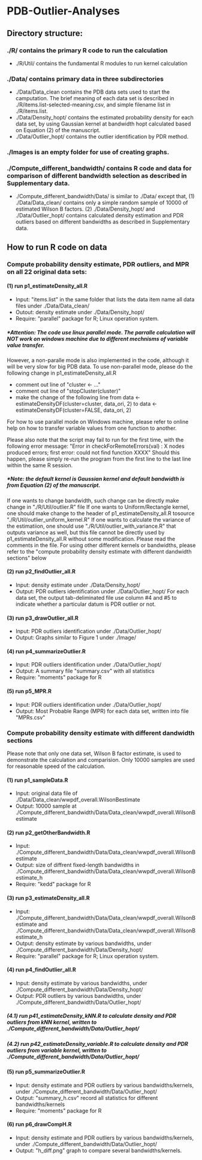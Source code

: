 # PDB-Outlier-Analyses
## Directory structure:
### ./R/ contains the primary R code to run the calculation
* ./R/Util/ contains the fundamental R modules to run kernel calculation
### ./Data/ contains primary data in three subdirectories
* ./Data/Data_clean contains the PDB data sets used to start the camputation. The brief meaning of each data set is described in ./R/items.list-selected-meaning.csv, and simple filename list in ./R/items.list.
* ./Data/Density_hopt/ contains the estimated probability density for each data set, by using Gaussian kernel at bandwidth hopt calculated based on Equation (2) of the manuscript. 
* ./Data/Outlier_hopt/ contains the outlier identification by PDR method. 
### ./Images is an empty folder for use of creating graphs. 
### ./Compute_different_bandwidth/ contains R code and data for comparison of different bandwidth selection as described in Supplementary data.
* ./Compute_different_bandwidth/Data/ is similar to ./Data/ except that, (1) ./Data/Data_clean/ contains only a simple random sample of 10000 of estimated Wilson B factors. (2) ./Data/Density_hopt/ and ./Data/Outlier_hopt/ contains calculated density estimation and PDR outliers based on different bandwidths as described in Supplementary data. 

## How to run R code on data
### Compute probability density estimate, PDR outliers, and MPR on all 22 original data sets: 
#### (1) run p1_estimateDensity_all.R
* Input: "items.list" in the same folder that lists the data item name
all data files under ./Data/Data_clean/
* Outout: density estimate under ./Data/Density_hopt/
* Require: "parallel" package for R; Linux operation system. 

##### *Attention: The code use linux parallel mode. The parralle calculation will NOT work on windows machine due to different mechnisms of variable value transfer.
However, a non-paralle mode is also implemented in the code, although it will be very slow for big PDB data.
To use non-parallel mode, please do the following change in p1_estimateDensity_all.R
* comment out line of "cluster <- ..."
* comment out line of "stopCluster(cluster)"
* make the change of the following line from
data <- estimateDensityDF(cluster=cluster, data_ori, 2)
to
data <- estimateDensityDF(cluster=FALSE, data_ori, 2)

For how to use parallel mode on Windows machine, please refer to online help on how to transfer variable values from one function to another.

Please also note that the script may fail to run for the first time, with the following error message:
"Error in checkForRemoteErrors(val) : 
  X nodes produced errors; first error: could not find function XXXX"
Should this happen, please simply re-run the program from the first line to the last line within the same R session.  

##### *Note: the default kernel is Gaussian kernel and default bandwidth is from Equation (2) of the manuscript.
If one wants to change bandwidth, such change can be directly make change in "./R/Util/outlier.R" file
If one wants to Uniform/Rectangle kernel, one should make change to the header of p1_estimateDensity_all.R tosource "./R/Util/outlier_uniform_kernel.R"
If one wants to calculate the variance of the estimatiion, one should use "./R/Util/outlier_with_variance.R" that outputs variance as well, but this file cannot be directly used by p1_estimateDensity_all.R without some modification. Please read the comments in the file. 
For using other different kernels or bandwidths, please refer to the "compute probability density estimate with different dandwidth sections" below 

#### (2) run p2_findOutlier_all.R
* Input: density estimate under ./Data/Density_hopt/
* Output: PDR outliers identification under ./Data/Outlier_hopt/
For each data set, the output tab-deliminated file use column #4 and #5 to indicate whether a particular datum is PDR outlier or not.  

#### (3) run p3_drawOutlier_all.R
* Input: PDR outliers identification under ./Data/Outlier_hopt/
* Output: Graphs similar to Figure 1 under ./Image/

#### (4) run p4_summarizeOutlier.R
* Input: PDR outliers identification under ./Data/Outlier_hopt/
* Output: A summary file "summary.csv" with all statistics
* Require: "moments" package for R

#### (5) run p5_MPR.R
* Input: PDR outliers identification under ./Data/Outlier_hopt/
* Output: Most Probable Range (MPR) for each data set, written into file "MPRs.csv"

### Compute probability density estimate with different dandwidth sections
Please note that only one data set, Wilson B factor estimate, is used to demonstrate the calculation and comparision. Only 10000 samples are used for reasonable speed of the calculation.
#### (1) run p1_sampleData.R
* Input: original data file of ./Data/Data_clean/wwpdf_overall.WilsonBestimate
* Output: 10000 sample at ./Compute_different_bandwidth/Data/Data_clean/wwpdf_overall.WilsonBestimate

#### (2) run p2_getOtherBandwidth.R
* Input: ./Compute_different_bandwidth/Data/Data_clean/wwpdf_overall.WilsonBestimate
* Output: size of diffrent fixed-length bandwidths in ./Compute_different_bandwidth/Data/Data_clean/wwpdf_overall.WilsonBestimate_h
* Require: "kedd" package for R

#### (3) run p3_estimateDensity_all.R
* Input: ./Compute_different_bandwidth/Data/Data_clean/wwpdf_overall.WilsonBestimate
and ./Compute_different_bandwidth/Data/Data_clean/wwpdf_overall.WilsonBestimate_h
* Output: density estimate by various bandwidths, under ./Compute_different_bandwidth/Data/Density_hopt/
* Require: "parallel" package for R; Linux operation system.

#### (4) run p4_findOutlier_all.R
* Input: density estimate by various bandwidths, under ./Compute_different_bandwidth/Data/Density_hopt/
* Output: PDR outliers by various bandwidths, under ./Compute_different_bandwidth/Data/Outlier_hopt/
##### (4.1) run p41_estimateDensity_kNN.R to calculate density and PDR outliers from kNN kernel, written to ./Compute_different_bandwidth/Data/Outlier_hopt/
##### (4.2) run p42_estimateDensity_variable.R to calculate density and PDR outliers from variable kernel, written to ./Compute_different_bandwidth/Data/Outlier_hopt/

#### (5) run p5_summarizeOutlier.R
* Input: density estimate and PDR outliers by various bandwidths/kernels, under ./Compute_different_bandwidth/Data/Outlier_hopt/
* Output: "summary_h.csv" record all statistics for different bandwidths/kernels
* Require: "moments" package for R

#### (6) run p6_drawCompH.R
* Input: density estimate and PDR outliers by various bandwidths/kernels, under ./Compute_different_bandwidth/Data/Outlier_hopt/
* Output: "h_diff.png" graph to compare several bandwidths/kernels.
